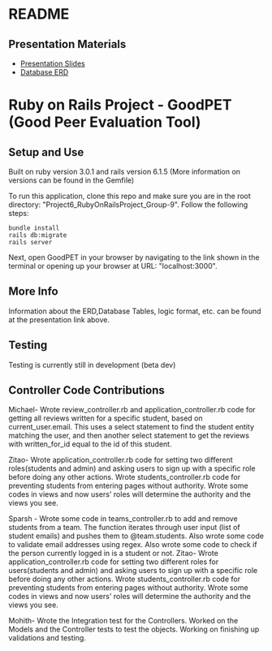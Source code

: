 # README

## Presentation Materials
- [Presentation Slides](https://docs.google.com/presentation/d/1CxEjYkrvY5vLyQvEOWeyerpJmUNsR-_vojjTn90u0-I/edit#slide=id.gc6fa3c898_0_0)
- [Database ERD](https://lucid.app/lucidchart/bb169a01-6c08-4bfd-a07b-7a78dbe80c18/edit?invitationId=inv_2ff39713-72f6-491c-aef2-0f1377bc3cc1&page=0_0#)

# Ruby on Rails Project - GoodPET (Good Peer Evaluation Tool)

## Setup and Use

Built on ruby version 3.0.1 and rails version 6.1.5 (More information on versions can be found in the Gemfile)

To run this application, clone this repo and make sure you are in the root directory: "Project6_RubyOnRailsProject_Group-9".
Follow the following steps:
```
bundle install
rails db:migrate
rails server
```
Next, open GoodPET in your browser by navigating to the link shown in the terminal or opening up your browser at URL: "localhost:3000".

## More Info

Information about the ERD,Database Tables, logic format, etc. can be found at the presentation link above. 

## Testing

Testing is currently still in development (beta dev)


## Controller Code Contributions
Michael- Wrote review_controller.rb and application_controller.rb code for getting all reviews written for a specific student, based on current_user.email. This uses a select statement to find the student entity matching the user, and then another select statement to get the reviews with written_for_id equal to the id of this student.

Zitao- Wrote application_controller.rb code for setting two different roles(students and admin) and asking users to sign up with a specific role before doing any other actions. Wrote students_controller.rb code for preventing students from entering pages without authority. Wrote some codes in views and now users' roles will determine the authority and the views you see.

Sparsh - Wrote some code in teams_controller.rb to add and remove students from a team. The function iterates through user input (list of student emails) and pushes them to @team.students. Also wrote some code to validate email addresses using regex. Also wrote some code to check if the person currently logged in is a student or not.
Zitao- Wrote application_controller.rb code for setting two different roles for users(students and admin) and asking users to sign up with a specific role before doing any other actions. Wrote students_controller.rb code for preventing students from entering pages without authority. Wrote some codes in views and now users' roles will determine the authority and the views you see.

Mohith- Wrote the Integration test for the Controllers. Worked on the Models and the Controller tests to test the objects. Working on finishing up validations and testing.
